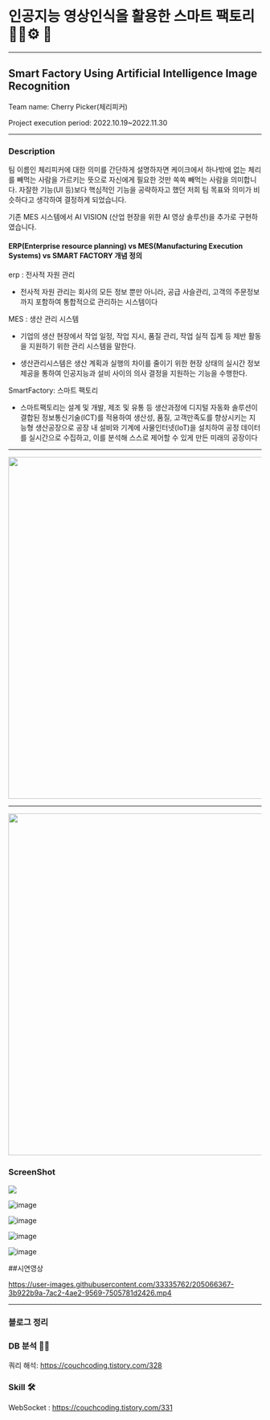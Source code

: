 # 인공지능 영상인식을 활용한 스마트 팩토리👩‍💻⚙ 🥇
---

<h2>Smart Factory Using Artificial Intelligence Image Recognition</h2>

Team name: Cherry Picker(체리피커)

Project execution period: 2022.10.19~2022.11.30

---
<h3>Description</h3>
<p> 팀 이름인 체리피커에 대한 의미를 간단하게 설명하자면 케이크에서 하나밖에 없는 체리를 빼먹는 사람을 가르키는 뜻으로 자신에게 필요한 것만 쏙쏙 빼먹는 사람을 의미합니다.
자잘한 기능(UI 등)보다 핵심적인 기능을 공략하자고 했던 저희 팀 목표와 의미가 비슷하다고 생각하여 결정하게 되었습니다.

기존 MES 시스템에서 AI VISION (산업 현장을 위한 AI 영상 솔루션)을 추가로 구현하였습니다.

</p>

<h4>ERP(Enterprise resource planning) vs MES(Manufacturing Execution Systems) vs SMART FACTORY  개념 정의 </h4>

erp : 전사적 자원 관리 

- 전사적 자원 관리는 회사의 모든 정보 뿐만 아니라, 공급 사슬관리, 고객의 주문정보까지 포함하여 통합적으로 관리하는 시스템이다

MES : 생산 관리 시스템

- 기업의 생산 현장에서 작업 일정, 작업 지시, 품질 관리, 작업 실적 집계 등 제반 활동을 지원하기 위한 관리 시스템을 말한다.

- 생산관리시스템은 생산 계획과 실행의 차이를 줄이기 위한 현장 상태의 실시간 정보 제공을 통하여 인공지능과 설비 사이의 의사 결정을 지원하는 기능을 수행한다.

SmartFactory: 스마트 팩토리

- 스마트팩토리는 설계 및 개발, 제조 및 유통 등 생산과정에 디지털 자동화 솔루션이 결합된 정보통신기술(ICT)를 적용하여 생산성, 품질, 고객만족도를 향상시키는 지능형 생산공장으로 공장 내 설비와 기계에 사물인터넷(IoT)을 설치하여 공정 데이터를 실시간으로 수집하고, 이를 분석해 스스로 제어할 수 있게 만든 미래의 공장이다



---
<img src="https://user-images.githubusercontent.com/33335762/202589635-1d99c045-4a5a-4421-942a-0eaf72bfe059.png" width="680" />

---



<img src="https://user-images.githubusercontent.com/33335762/202595930-75bed747-8695-44e6-b10b-f55dab40d56d.png" width="680" />


<h3> ScreenShot </h3>

<img src="https://user-images.githubusercontent.com/33335762/202643963-ceb1a9ff-62b9-4b15-bb0e-136da171aec9.png"/>

![image](https://user-images.githubusercontent.com/33335762/202644338-922d5805-dac3-4cc4-a9f0-24b1c9bd858c.png)

![image](https://user-images.githubusercontent.com/33335762/202644441-6e0adfde-d46f-4af5-b1a8-0903c26096ec.png)

![image](https://user-images.githubusercontent.com/33335762/202644802-fdfc6e5b-f97c-46fd-b9b0-0e3834b6be8f.png)

![image](https://user-images.githubusercontent.com/33335762/202645020-c0cade44-56b9-4636-af24-539cf1092a49.png)


##시연영상



https://user-images.githubusercontent.com/33335762/205066367-3b922b9a-7ac2-4ae2-9569-7505781d2426.mp4




---
<h3>블로그 정리</h3>

### DB 분석 👨‍💻

쿼리 해석: https://couchcoding.tistory.com/328

### Skill 🛠

WebSocket : https://couchcoding.tistory.com/331


